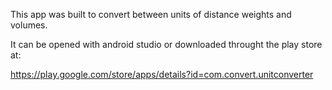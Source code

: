 This app was built to convert between units of distance weights and volumes. 

It can be opened with android studio 
or downloaded throught the play store at:

https://play.google.com/store/apps/details?id=com.convert.unitconverter

